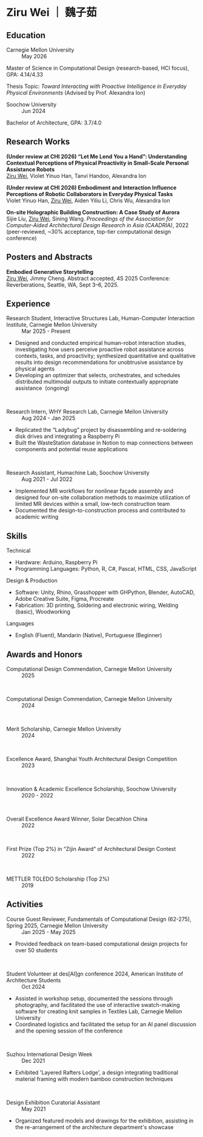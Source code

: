 # Ziru Wei  ｜ 魏子茹

## Education

<dl>
    <dt>Carnegie Mellon University</dt>
    <dd>May 2026</dd>
</dl>

Master of Science in Computational Design (research-based, HCI focus), GPA: 4.14/4.33  

Thesis Topic: *Toward Interacting with Proactive Intelligence in Everyday Physical Environments* (Advised by Prof. Alexandra Ion)


<dl>
    <dt>Soochow University</dt>
    <dd>Jun 2024</dd>
</dl>

Bachelor of Architecture, GPA: 3.7/4.0


## Research Works

**(Under review at CHI 2026) “Let Me Lend You a Hand”: Understanding Contextual Perceptions of Physical Proactivity in Small-Scale Personal Assistance Robots**  
<u>Ziru Wei</u>, Violet Yinuo Han, Tanvi Handoo, Alexandra Ion  

**(Under review at CHI 2026) Embodiment and Interaction Influence Perceptions of Robotic Collaborators in Everyday Physical Tasks**  
Violet Yinuo Han, <u>Ziru Wei</u>, Aiden Yiliu Li, Chris Wu, Alexandra Ion  

**On-site Holographic Building Construction: A Case Study of Aurora**  
Sijie Liu, <u>Ziru Wei</u>, Sining Wang. *Proceedings of the Association for Computer-Aided Architectural Design Research in Asia (CAADRIA)*, 2022 (peer-reviewed, ~30% acceptance, top-tier computational design conference)


## Posters and Abstracts

**Embodied Generative Storytelling**
<br>
<u>Ziru Wei</u>, Jimmy Cheng. Abstract accepted, 4S 2025 Conference: Reverberations, Seattle, WA, Sept 3–6, 2025.


## Experience  

<dl>
    <dt>Research Student, Interactive Structures Lab, Human-Computer Interaction Institute, Carnegie Mellon University</dt>
    <dd>Mar 2025 - Present</dd>
</dl>

- Designed and conducted empirical human-robot interaction studies, investigating how users perceive proactive robot assistance across contexts, tasks, and proactivity; synthesized quantitative and qualitative results into design recommendations for unobtrusive assistance by physical agents
- Developing an optimizer that selects, orchestrates, and schedules distributed multimodal outputs to initiate contextually appropriate assistance &nbsp;(ongoing)

<br>
<dl>
    <dt>Research Intern, WHY Research Lab, Carnegie Mellon University</dt>
    <dd>Aug 2024 - Jan 2025</dd>
</dl>

- Replicated the “Ladybug” project by disassembling and re-soldering disk drives and integrating a Raspberry Pi
- Built the WasteStation database in Notion to map connections between components and potential reuse applications  


<br>
<dl>
    <dt>Research Assistant, Humachine Lab, Soochow University</dt>
    <dd>Aug 2021 - Jul 2022</dd>
</dl>

- Implemented MR workflows for nonlinear façade assembly and designed four on-site collaboration methods to maximize utilization of limited MR devices within a small, low-tech construction team
- Documented the design-to-construction process and contributed to academic writing

## Skills

<dl>
    <dt>Technical</dt>
</dl>

- Hardware: Arduino, Raspberry Pi
- Programming Languages: Python, R, C#, Pascal, HTML, CSS, JavaScript


<dl>
    <dt>Design & Production</dt>
</dl>

- Software: Unity, Rhino, Grasshopper with GHPython, Blender, AutoCAD, Adobe Creative Suite, Figma, Procreate
- Fabrication: 3D printing, Soldering and electronic wiring, Welding (basic), Woodworking

<dl>
    <dt>Languages</dt>
</dl>

- English (Fluent), Mandarin (Native), Portuguese (Beginner)

## Awards and Honors

<dl>
    <dt>Computational Design Commendation, Carnegie Mellon University</dt>
    <dd>2025</dd>
</dl>
<br>
<dl>
    <dt>Computational Design Commendation, Carnegie Mellon University</dt>
    <dd>2024</dd>
</dl>

<br>

<dl>
    <dt>Merit Scholarship, Carnegie Mellon University</dt>
    <dd>2024</dd>
</dl>

<br>

<dl>
    <dt>Excellence Award, Shanghai Youth Architectural Design Competition</dt>
    <dd>2023</dd>
</dl>

<br>

<dl>
    <dt>Innovation & Academic Excellence Scholarship, Soochow University</dt>
    <dd>2020 - 2022</dd>
</dl>

<br>

<dl>
    <dt>Overall Excellence Award Winner, Solar Decathlon China</dt>
    <dd>2022</dd>
</dl>

<br>

<dl>
    <dt>First Prize (Top 2%) in “Zijin Award” of Architectural Design Contest</dt>
    <dd>2022</dd>
</dl>

<br>

<dl>
    <dt>METTLER TOLEDO Scholarship (Top 2%) </dt>
    <dd>2019</dd>
</dl>




## Activities

<dl>
    <dt>Course Guest Reviewer, Fundamentals of Computational Design (62-275), Spring 2025, Carnegie Mellon University</dt>
    <dd>Jan 2025 - May 2025</dd>
</dl>

- Provided feedback on team-based computational design projects for over 50 students

<br>
<dl>
    <dt>Student Volunteer at des[AI]gn conference 2024, American Institute of Architecture Students</dt>
    <dd>Oct 2024</dd>
</dl>

- Assisted in workshop setup, documented the sessions through photography, and facilitated the use of interactive swatch-making software for creating knit samples in Textiles Lab, Carnegie Mellon University
- Coordinated logistics and facilitated the setup for an AI panel discussion and the opening session of the conference
<br>

<dl>
    <dt>Suzhou International Design Week</dt>
    <dd>Dec 2021</dd>
</dl>

- Exhibited 'Layered Rafters Lodge', a design integrating traditional material framing with modern bamboo construction techniques
<br>

<dl>
    <dt>Design Exhibition Curatorial Assistant</dt>
    <dd>May 2021</dd>
</dl>

- Organized featured models and drawings for the exhibition, assisting in the re-arrangement of the architecture department's showcase

